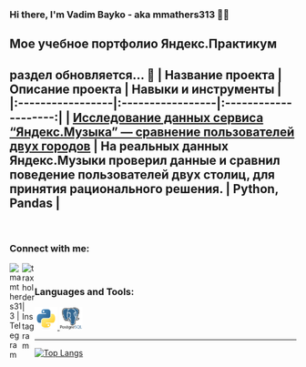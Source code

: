 ### Hi there, I'm Vadim Bayko - aka mmathers313 👋🏾

## Мое учебное портфолио Яндекс.Практикум  
раздел обновляется... 🚧
| Название проекта | Описание проекта | Навыки и инструменты |
|:-----------------|:-----------------|:--------------------:|
| [Исследование данных сервиса “Яндекс.Музыка” — сравнение пользователей двух городов]() |  На реальных данных Яндекс.Музыки проверил данные и сравнил поведение пользователей двух столиц, для принятия рационального решения. | Python, Pandas |
---
</br>

### Connect with me:
[<img align="left" alt="mamthers313 | Telegram" width="22px" src="https://cdn-icons-png.flaticon.com/512/2111/2111646.png" />][telegram]
[<img align="left" alt="traxholder | Instagram" width="22px" src="https://cdn-icons-png.flaticon.com/512/2111/2111463.png" />][instagram]

<br />

### Languages and Tools:
<a href="https://www.python.org" target="_blank"> <img src="https://raw.githubusercontent.com/devicons/devicon/master/icons/python/python-original.svg" alt="python" width="40" height="40"/> </a>
<a href="https://www.postgresql.org/" target="_blank"> <img src="https://raw.githubusercontent.com/devicons/devicon/master/icons/postgresql/postgresql-original-wordmark.svg" alt="postgresql" width="40" height="40"/> </a> 

---

[![Top Langs](https://github-readme-stats.vercel.app/api/top-langs/?username=mmathers313&hide=jupyter,css,scss,html,c,makefile,dockerfile,shell,cmake)](https://github.com/anuraghazra/github-readme-stats)


[instagram]: https://www.instagram.com/traxholder/
[telegram]: https://t.me/mmathers313/
